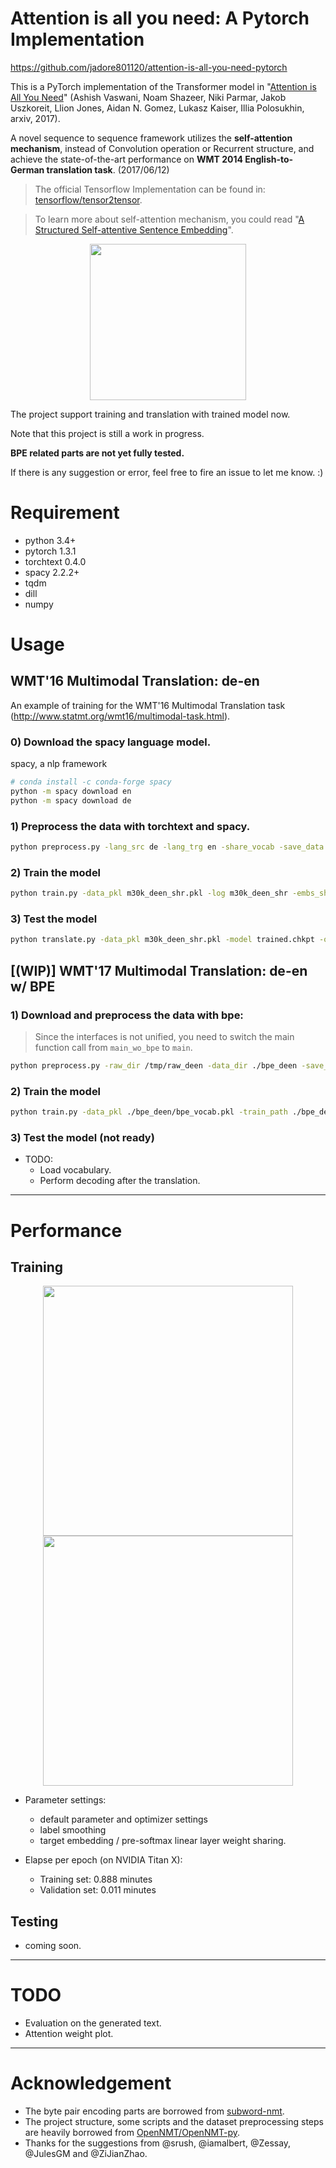 # Attention is all you need: A Pytorch Implementation

https://github.com/jadore801120/attention-is-all-you-need-pytorch

This is a PyTorch implementation of the Transformer model in "[Attention is All You Need](https://arxiv.org/abs/1706.03762)" (Ashish Vaswani, Noam Shazeer, Niki Parmar, Jakob Uszkoreit, Llion Jones, Aidan N. Gomez, Lukasz Kaiser, Illia Polosukhin, arxiv, 2017). 


A novel sequence to sequence framework utilizes the **self-attention mechanism**, instead of Convolution operation or Recurrent structure, and achieve the state-of-the-art performance on **WMT 2014 English-to-German translation task**. (2017/06/12)

> The official Tensorflow Implementation can be found in: [tensorflow/tensor2tensor](https://github.com/tensorflow/tensor2tensor/blob/master/tensor2tensor/models/transformer.py).

> To learn more about self-attention mechanism, you could read "[A Structured Self-attentive Sentence Embedding](https://arxiv.org/abs/1703.03130)".

<p align="center">
<img src="http://imgur.com/1krF2R6.png" width="250">
</p>


The project support training and translation with trained model now.

Note that this project is still a work in progress.

**BPE related parts are not yet fully tested.**


If there is any suggestion or error, feel free to fire an issue to let me know. :)


# Requirement
- python 3.4+
- pytorch 1.3.1
- torchtext 0.4.0
- spacy 2.2.2+
- tqdm
- dill
- numpy


# Usage

## WMT'16 Multimodal Translation: de-en

An example of training for the WMT'16 Multimodal Translation task (http://www.statmt.org/wmt16/multimodal-task.html).

### 0) Download the spacy language model.
spacy, a nlp framework
```bash
# conda install -c conda-forge spacy 
python -m spacy download en
python -m spacy download de
```

### 1) Preprocess the data with torchtext and spacy.
```bash
python preprocess.py -lang_src de -lang_trg en -share_vocab -save_data m30k_deen_shr.pkl
```

### 2) Train the model
```bash
python train.py -data_pkl m30k_deen_shr.pkl -log m30k_deen_shr -embs_share_weight -proj_share_weight -label_smoothing -save_model trained -b 256 -warmup 128000 -epoch 400
```

### 3) Test the model
```bash
python translate.py -data_pkl m30k_deen_shr.pkl -model trained.chkpt -output prediction.txt
```

## [(WIP)] WMT'17 Multimodal Translation: de-en w/ BPE 
### 1) Download and preprocess the data with bpe:

> Since the interfaces is not unified, you need to switch the main function call from `main_wo_bpe` to `main`.

```bash
python preprocess.py -raw_dir /tmp/raw_deen -data_dir ./bpe_deen -save_data bpe_vocab.pkl -codes codes.txt -prefix deen
```

### 2) Train the model
```bash
python train.py -data_pkl ./bpe_deen/bpe_vocab.pkl -train_path ./bpe_deen/deen-train -val_path ./bpe_deen/deen-val -log deen_bpe -embs_share_weight -proj_share_weight -label_smoothing -save_model trained -b 256 -warmup 128000 -epoch 400
```

### 3) Test the model (not ready)
- TODO:
	- Load vocabulary.
	- Perform decoding after the translation.
---
# Performance
## Training

<p align="center">
<img src="https://imgur.com/rKeP1bb.png" width="400">
<img src="https://imgur.com/9je3X6U.png" width="400">
</p>

- Parameter settings:
  - default parameter and optimizer settings
  - label smoothing 
  - target embedding / pre-softmax linear layer weight sharing. 

- Elapse per epoch (on NVIDIA Titan X):
  - Training set: 0.888 minutes
  - Validation set: 0.011 minutes
  
## Testing 
- coming soon.
---
# TODO
  - Evaluation on the generated text.
  - Attention weight plot.
---
# Acknowledgement
- The byte pair encoding parts are borrowed from [subword-nmt](https://github.com/rsennrich/subword-nmt/).
- The project structure, some scripts and the dataset preprocessing steps are heavily borrowed from [OpenNMT/OpenNMT-py](https://github.com/OpenNMT/OpenNMT-py).
- Thanks for the suggestions from @srush, @iamalbert, @Zessay, @JulesGM and @ZiJianZhao.
